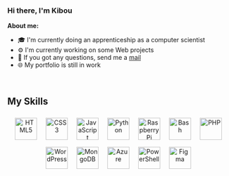 ### Hi there, I'm Kibou

**About me:**

- 🎓 I'm currently doing an apprenticeship as a computer scientist  
- ⚙️ I'm currently working on some Web projects  
- 💭 If you got any questions, send me a [mail](mailto:kibouakari@proton.me)  
- 🌐 My portfolio is still in work  

<br/>  

## My Skills  
<div align="center">  
  <a href="https://en.wikipedia.org/wiki/HTML5" target="_blank" style="display: inline-block; margin: 8px; text-decoration: none;">
    <img src="https://profilinator.rishav.dev/skills-assets/html5-original-wordmark.svg" alt="HTML5" height="50" />
  </a>  
  <a href="https://www.w3schools.com/css/" target="_blank" style="display: inline-block; margin: 8px; text-decoration: none;">
    <img src="https://profilinator.rishav.dev/skills-assets/css3-original-wordmark.svg" alt="CSS3" height="50" />
  </a>  
  <a href="https://www.javascript.com/" target="_blank" style="display: inline-block; margin: 8px; text-decoration: none;">
    <img src="https://profilinator.rishav.dev/skills-assets/javascript-original.svg" alt="JavaScript" height="50" />
  </a>  
  <a href="https://www.python.org/" target="_blank" style="display: inline-block; margin: 8px; text-decoration: none;">
    <img src="https://profilinator.rishav.dev/skills-assets/python-original.svg" alt="Python" height="50" />
  </a>  
  <a href="https://www.raspberrypi.org/" target="_blank" style="display: inline-block; margin: 8px; text-decoration: none;">
    <img src="https://profilinator.rishav.dev/skills-assets/raspberrypi.png" alt="Raspberry Pi" height="50" />
  </a>  
  <a href="https://www.gnu.org/software/bash/" target="_blank" style="display: inline-block; margin: 8px; text-decoration: none;">
    <img src="https://upload.wikimedia.org/wikipedia/commons/thumb/8/82/Gnu-bash-logo.svg/1200px-Gnu-bash-logo.svg.png" alt="Bash" height="50" />
  </a>  
  <a href="https://www.php.net/" target="_blank" style="display: inline-block; margin: 8px; text-decoration: none;">
    <img src="https://profilinator.rishav.dev/skills-assets/php-original.svg" alt="PHP" height="50" />
  </a>  
  <a href="https://wordpress.com/" target="_blank" style="display: inline-block; margin: 8px; text-decoration: none;">
    <img src="https://profilinator.rishav.dev/skills-assets/wordpress.png" alt="WordPress" height="50" />
  </a>  
  <a href="https://www.mongodb.com/" target="_blank" style="display: inline-block; margin: 8px; text-decoration: none;">
    <img src="https://profilinator.rishav.dev/skills-assets/mongodb-original-wordmark.svg" alt="MongoDB" height="50" />
  </a>  
  <a href="https://azure.microsoft.com/en-in/" target="_blank" style="display: inline-block; margin: 8px; text-decoration: none;">
    <img src="https://profilinator.rishav.dev/skills-assets/microsoft_azure-icon.svg" alt="Azure" height="50" />
  </a>  
  <a href="https://docs.microsoft.com/en-us/powershell/" target="_blank" style="display: inline-block; margin: 8px; text-decoration: none;">
    <img src="https://profilinator.rishav.dev/skills-assets/powershell.png" alt="PowerShell" height="50" />
  </a>  
  <a href="https://www.figma.com/" target="_blank" style="display: inline-block; margin: 8px; text-decoration: none;">
    <img src="https://profilinator.rishav.dev/skills-assets/figma-icon.svg" alt="Figma" height="50" />
  </a>  
</div>
<br />
